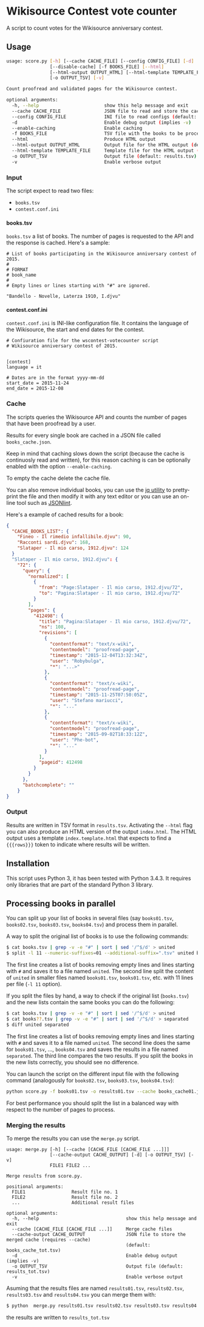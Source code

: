 # Wikisource Contest vote counter

A script to count votes for the Wikisource anniversary contest.

## Usage
```bash
usage: score.py [-h] [--cache CACHE_FILE] [--config CONFIG_FILE] [-d]
                [--disable-cache] [-f BOOKS_FILE] [--html]
                [--html-output OUTPUT_HTML] [--html-template TEMPLATE_FILE]
                [-o OUTPUT_TSV] [-v]

Count proofread and validated pages for the Wikisource contest.

optional arguments:
  -h, --help                        show this help message and exit
  --cache CACHE_FILE                JSON file to read and store the cache (default: books_cache.json)
  --config CONFIG_FILE              INI file to read configs (default: contest.conf.ini)
  -d                                Enable debug output (implies -v)
  --enable-caching                  Enable caching
  -f BOOKS_FILE                     TSV file with the books to be processed (default: books.tsv)
  --html                            Produce HTML output
  --html-output OUTPUT_HTML         Output file for the HTML output (default: index.html)
  --html-template TEMPLATE_FILE     Template file for the HTML output (default: index.template.html)
  -o OUTPUT_TSV                     Output file (default: results.tsv)
  -v                                Enable verbose output
```

### Input
The script expect to read two files:
* `books.tsv`
* `contest.conf.ini`

#### books.tsv
`books.tsv` a list of books. The number of pages is requested to the API and the response is cached.
Here's a sample:
```
# List of books participating in the Wikisource anniversary contest of 2015.
#
# FORMAT
# book_name
#
# Empty lines or lines starting with "#" are ignored.

"Bandello - Novelle, Laterza 1910, I.djvu"
```

#### contest.conf.ini
`contest.conf.ini` is INI-like configuration file.
It contains the language of the Wikisource, the start and end dates for the contest.

```
# Confiuration file for the wscontest-votecounter script
# Wikisource anniversary contest of 2015.


[contest]
language = it

# Dates are in the format yyyy-mm-dd
start_date = 2015-11-24
end_date = 2015-12-08
```

### Cache
The scripts queries the Wikisource API and counts the number of pages that have
been proofread by a user.

Results for every single book are cached in a JSON file called `books_cache.json`.

Keep in mind that caching slows down the script (because the cache is continuosly
read and written), for this reason caching is can be optionally enabled with the
option `--enable-caching`.

To empty the cache delete the cache file.

You can also remove individual books, you can use the [jq utility](https://stedolan.github.io/jq)
to pretty-print the file and then modify it with any text editor or you can use
an on-line tool such as [JSONlint](http://jsonlint.com/).

Here's a example of cached results for a book: 
```json
{
  "CACHE_BOOKS_LIST": {
    "Fineo - Il rimedio infallibile.djvu": 90,
    "Racconti sardi.djvu": 168,
    "Slataper - Il mio carso, 1912.djvu": 124
  }
  "Slataper - Il mio carso, 1912.djvu": {
    "72": {
      "query": {
        "normalized": [
          {
            "from": "Page:Slataper - Il mio carso, 1912.djvu/72",
            "to": "Pagina:Slataper - Il mio carso, 1912.djvu/72"
          }
        ],
        "pages": {
          "412498": {
            "title": "Pagina:Slataper - Il mio carso, 1912.djvu/72",
            "ns": 108,
            "revisions": [
              {
                "contentformat": "text/x-wiki",
                "contentmodel": "proofread-page",
                "timestamp": "2015-12-04T13:32:34Z",
                "user": "Robybulga",
                "*": "...>"
              },
              {
                "contentformat": "text/x-wiki",
                "contentmodel": "proofread-page",
                "timestamp": "2015-11-25T07:50:05Z",
                "user": "Stefano mariucci",
                "*": "..."
              },
              {
                "contentformat": "text/x-wiki",
                "contentmodel": "proofread-page",
                "timestamp": "2015-09-02T18:33:12Z",
                "user": "Phe-bot",
                "*": "..."
              }
            ],
            "pageid": 412498
          }
        }
      },
      "batchcomplete": ""
    }
}
```

### Output
Results are written in TSV format in `results.tsv`. Activating the `--html` flag you can
also produce an HTML version of the output `index.html`.
The HTML output uses a template `index.template.html` that expects to find a `{{{rows}}}`
token to indicate where results will be written.

## Installation

This script uses Python 3, it has been tested with Python 3.4.3.
It requires only libraries that are part of the standard Python 3 library.

## Processing books in parallel

You can split up your list of books in several files (say `books01.tsv`, `books02.tsv`,
`books03.tsv`, `books04.tsv`) and process them in parallel.

A way to split the original list of books is to use the following commands:
```bash
$ cat books.tsv | grep -v -e "#" | sort | sed '/^$/d' > united
$ split -l 11 --numeric-suffixes=01 --additional-suffix=".tsv" united books
```
The first line creates a list of books removing empty lines and lines starting with `#`
and saves it to a file named `united`. The second line split the content of `united`
in smaller files named `books01.tsv`, `books01.tsv`, etc. with 11 lines per file
(`-l 11` option).

If you split the files by hand, a way to check if the original list (`books.tsv`) and
the new lists contain the same books you can do the following:

```bash
$ cat books.tsv | grep -v -e "#" | sort | sed '/^$/d' > united
$ cat books??.tsv | grep -v -e "#" | sort | sed '/^$/d' > separated
$ diff united separated
```
The first line creates a list of books removing empty lines and lines starting with `#`
and saves it to a file named `united`. The second line does the same for `books01.tsv`, ...,
`books04.tsv` and saves the results in a file named `separated`.
The third line compares the two results. If you split the books in the new lists correctly,
you should see no difference.

You can launch the script on the different input file with the following command
(analogously for `books02.tsv`, `books03.tsv`, `books04.tsv`):
```bash
python score.py -f books01.tsv -o results01.tsv --cache books_cache01.json
```

For best performance you should split the list in a balanced way with respect to the number
of pages to process.

### Merging the results

To merge the results you can use the `merge.py` script.
```
usage: merge.py [-h] [--cache [CACHE_FILE [CACHE_FILE ...]]]
                [--cache-output CACHE_OUTPUT] [-d] [-o OUTPUT_TSV] [-v]
                FILE1 FILE2 ...

Merge results from score.py.

positional arguments:
  FILE1                 Result file no. 1
  FILE2                 Result file no. 2
  ...                   Additional result files

optional arguments:
  -h, --help                                show this help message and exit
  --cache [CACHE_FILE [CACHE_FILE ...]]     Merge cache files
  --cache-output CACHE_OUTPUT               JSON file to store the merged cache (requires --cache)
                                            (default: books_cache_tot.tsv)
  -d                                        Enable debug output (implies -v)
  -o OUTPUT_TSV                             Output file (default: results_tot.tsv)
  -v                                        Enable verbose output
```

Asuming that the results files are named `results01.tsv`, `results02.tsv`, `results03.tsv`
and `results04.tsv` you can merge them with:
```bash
$ python  merge.py results01.tsv results02.tsv results03.tsv results04.tsv
```
the results are written to `results_tot.tsv`
